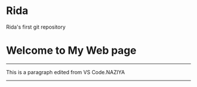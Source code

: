 # Rida
Rida's first git repository
<!Name :Rida Mujawar
  Enrollment no:2406128
Practical no-11>
<!DOCTYPE html>
<html>
<head>
<body>
<h1> Welcome to My Web page</h1>
<hr>
<p> This is a paragraph edited from VS Code.NAZIYA</p>
 <hr>
</body>
</html>
